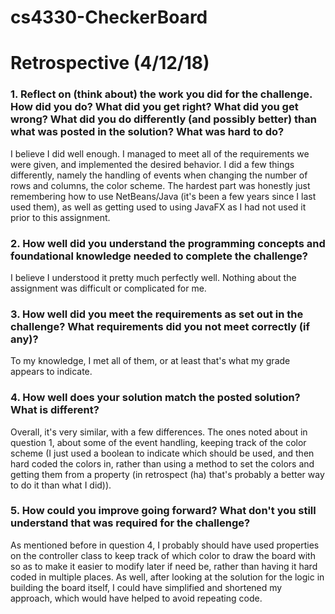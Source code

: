 # cs4330-CheckerBoard

# Retrospective (4/12/18)

### 1. Reflect on (think about) the work you did for the challenge. How did you do? What did you get right? What did you get wrong? What did you do differently (and possibly better) than what was posted in the solution? What was hard to do?
I believe I did well enough. I managed to meet all of the requirements we were given, and implemented the desired behavior. I did a few things differently, namely the handling of events when changing the number of rows and columns, the color scheme. The hardest part was honestly just remembering how to use NetBeans/Java (it's been a few years since I last used them), as well as getting used to using JavaFX as I had not used it prior to this assignment.

### 2.  How well did you understand the programming concepts and foundational knowledge needed to complete the challenge?
I believe I understood it pretty much perfectly well. Nothing about the assignment was difficult or complicated for me.

### 3. How well did you meet the requirements as set out in the challenge? What requirements did you not meet correctly (if any)?
To my knowledge, I met all of them, or at least that's what my grade appears to indicate.

### 4. How well does your solution match the posted solution? What is different?
Overall, it's very similar, with a few differences. The ones noted about in question 1, about some of the event handling, keeping track of the color scheme (I just used a boolean to indicate which should be used, and then hard coded the colors in, rather than using a method to set the colors and getting them from a property (in retrospect (ha) that's probably a better way to do it than what I did)).
	
### 5. How could you improve going forward? What don't you still understand that was required for the challenge?
As mentioned before in question 4, I probably should have used properties on the controller class to keep track of which color to draw the board with so as to make it easier to modify later if need be, rather than having it hard coded in multiple places. As well, after looking at the solution for the logic in building the board itself, I could have simplified and shortened my approach, which would have helped to avoid repeating code.
